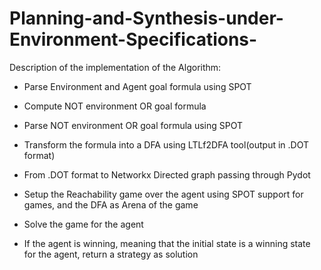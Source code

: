# Planning-and-Synthesis-under-Environment-Specifications-

Description of the implementation of the Algorithm:

- Parse Environment and Agent goal formula using SPOT

- Compute NOT environment OR goal formula

- Parse NOT environment OR goal formula using SPOT

- Transform the formula into a DFA using LTLf2DFA tool(output in .DOT format)

- From .DOT format to Networkx Directed graph passing through Pydot

- Setup the Reachability game over the agent using SPOT support for games, and the DFA as Arena of the game

- Solve the game for the agent

- If the agent is winning, meaning that the initial state is a winning state for the agent, return a strategy as solution
